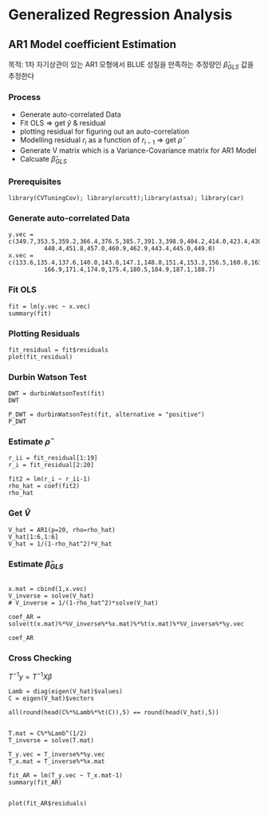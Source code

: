 # Generalized Regression Analysis
## AR1 Model coefficient Estimation

목적: 1차 자기상관이 있는 AR1 모형에서 BLUE 성질을 만족하는 추정량인 $\hat{\beta}_{GLS}$ 값을 추정한다

### Process
- Generate auto-correlated Data
- Fit OLS => get $\hat{y}$ & residual
- plotting residual for figuring out an auto-correlation
- Modelling residual $r_{i}$ as a function of $r_{i-1}$ => get $\hat{\rho}$
- Generate V matrix which is a Variance-Covariance matrix for AR1 Model
- Calcuate $\hat{\beta}_{GLS}$ 


### Prerequisites
```{r}
library(CVTuningCov); library(orcutt);library(astsa); library(car)
```

### Generate auto-correlated Data
```{r}
y.vec = c(349.7,353.5,359.2,366.4,376.5,385.7,391.3,398.9,404.2,414.0,423.4,430.5,
          440.4,451.8,457.0,460.9,462.9,443.4,445.0,449.0)
x.vec = c(133.6,135.4,137.6,140.0,143.8,147.1,148.8,151.4,153.3,156.5,160.8,163.6,
          166.9,171.4,174.0,175.4,180.5,184.9,187.1,188.7)
```
### Fit OLS
```{r}
fit = lm(y.vec ~ x.vec)
summary(fit)
```
### Plotting Residuals
```{r}
fit_residual = fit$residuals
plot(fit_residual)
```

### Durbin Watson Test
```{r}
DWT = durbinWatsonTest(fit)
DWT

P_DWT = durbinWatsonTest(fit, alternative = "positive")
P_DWT
```

### Estimate $\hat{\rho}$

```{r}
r_ii = fit_residual[1:19]
r_i = fit_residual[2:20]

fit2 = lm(r_i ~ r_ii-1)
rho_hat = coef(fit2)
rho_hat
```

### Get $\hat{V}$

```{r}
V_hat = AR1(p=20, rho=rho_hat)
V_hat[1:6,1:6]
V_hat = 1/(1-rho_hat^2)*V_hat
```

### Estimate $\hat{\beta}_{GLS}$

```{r}

x.mat = cbind(1,x.vec)
V_inverse = solve(V_hat)
# V_inverse = 1/(1-rho_hat^2)*solve(V_hat)

coef_AR = solve(t(x.mat)%*%V_inverse%*%x.mat)%*%t(x.mat)%*%V_inverse%*%y.vec

coef_AR
```
### Cross Checking

$T^{-1}y = T^{-1}X\beta$

```{r}
Lamb = diag(eigen(V_hat)$values)
C = eigen(V_hat)$vectors

all(round(head(C%*%Lamb%*%t(C)),5) == round(head(V_hat),5))


T.mat = C%*%Lamb^(1/2) 
T_inverse = solve(T.mat)

T_y.vec = T_inverse%*%y.vec
T_x.mat = T_inverse%*%x.mat

fit_AR = lm(T_y.vec ~ T_x.mat-1)
summary(fit_AR)


```

```{r}
plot(fit_AR$residuals)
```

